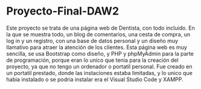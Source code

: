 # Proyecto-Final-DAW2

Este proyecto se trata de una página web de Dentista, con todo incluido.
En la que se muestra todo, un blog de comentarios, una cesta de compra, un log in y un registro, con una base de datos personal y un diseño muy llamativo para atraer la atención de los clientes.
Esta página web es muy sencilla, se usa Bootstrap como diseño, y PHP y phpMyAdmin para la parte de programación, porque eran lo unico que tenia para la creación del proyecto, ya que no tengo un ordenador o portatil personal. 
Fue creado en un portatil prestado, donde las instaciones estaba limitadas, y lo unico que habia instalado o se podria instalar era el Visual Studio Code y XAMPP.
